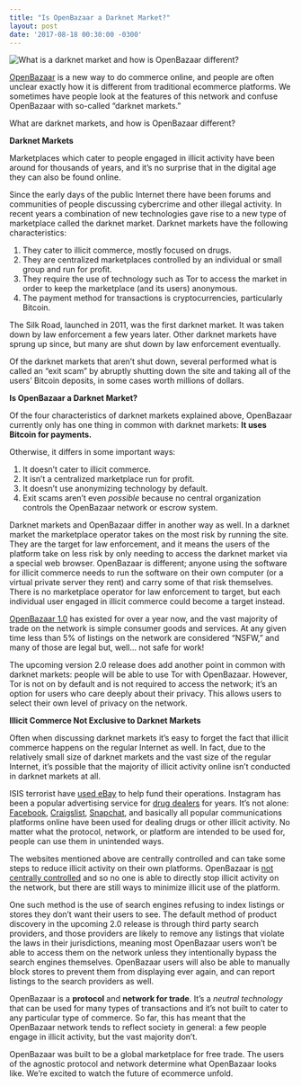 ```yaml
---
title: "Is OpenBazaar a Darknet Market?" 
layout: post
date: '2017-08-18 00:30:00 -0300'
---
```

        
![What is a darknet market and how is OpenBazaar different?](https://www.openbazaar.org/wp-content/uploads/2017/08/Is-OpenBazaar-a-Darknet-Market-1024x512.png)

[OpenBazaar](https://openbazaar.org/download) is a new way to do commerce online, and people are often unclear exactly how it is different from traditional ecommerce platforms. We sometimes have people look at the features of this network and confuse OpenBazaar with so-called “darknet markets.”

What are darknet markets, and how is OpenBazaar different?

**Darknet Markets**

Marketplaces which cater to people engaged in illicit activity have been around for thousands of years, and it’s no surprise that in the digital age they can also be found online.

Since the early days of the public Internet there have been forums and communities of people discussing cybercrime and other illegal activity. In recent years a combination of new technologies gave rise to a new type of marketplace called the darknet market. Darknet markets have the following characteristics:

1.  They cater to illicit commerce, mostly focused on drugs.
2.  They are centralized marketplaces controlled by an individual or small group and run for profit.
3.  They require the use of technology such as Tor to access the market in order to keep the marketplace (and its users) anonymous.
4.  The payment method for transactions is cryptocurrencies, particularly Bitcoin.

The Silk Road, launched in 2011, was the first darknet market. It was taken down by law enforcement a few years later. Other darknet markets have sprung up since, but many are shut down by law enforcement eventually.

Of the darknet markets that aren’t shut down, several performed what is called an “exit scam” by abruptly shutting down the site and taking all of the users’ Bitcoin deposits, in some cases worth millions of dollars.

**Is OpenBazaar a Darknet Market?**

Of the four characteristics of darknet markets explained above, OpenBazaar currently only has one thing in common with darknet markets: **It uses Bitcoin for payments.**

Otherwise, it differs in some important ways:

1.  It doesn’t cater to illicit commerce.
2.  It isn’t a centralized marketplace run for profit.
3.  It doesn’t use anonymizing technology by default.
4.  Exit scams aren’t even _possible_ because no central organization controls the OpenBazaar network or escrow system.

Darknet markets and OpenBazaar differ in another way as well. In a darknet market the marketplace operator takes on the most risk by running the site. They are the target for law enforcement, and it means the users of the platform take on less risk by only needing to access the darknet market via a special web browser. OpenBazaar is different; anyone using the software for illicit commerce needs to run the software on their own computer (or a virtual private server they rent) and carry some of that risk themselves. There is no marketplace operator for law enforcement to target, but each individual user engaged in illicit commerce could become a target instead.

[OpenBazaar 1.0](https://openbazaar.org/download) has existed for over a year now, and the vast majority of trade on the network is simple consumer goods and services. At any given time less than 5% of listings on the network are considered “NSFW,” and many of those are legal but, well… not safe for work!

The upcoming version 2.0 release does add another point in common with darknet markets: people will be able to use Tor with OpenBazaar. However, Tor is not on by default and is not required to access the network; it’s an option for users who care deeply about their privacy. This allows users to select their own level of privacy on the network.

**Illicit Commerce Not Exclusive to Darknet Markets**

Often when discussing darknet markets it’s easy to forget the fact that illicit commerce happens on the regular Internet as well. In fact, due to the relatively small size of darknet markets and the vast size of the regular Internet, it’s possible that the majority of illicit activity online isn’t conducted in darknet markets at all.

ISIS terrorist have [used eBay](http://www.npr.org/sections/thetwo-way/2017/08/11/542748232/isis-used-ebay-as-part-of-terror-network-unsealed-fbi-affidavit-shows) to help fund their operations. Instagram has been a popular advertising service for [drug dealers](https://venturebeat.com/2014/09/19/instagram-has-a-drug-problem/) for years. It’s not alone: [Facebook](http://www.businessinsider.com/facebook-marketplace-drugs-animals-adult-services-2016-10/#someone-tried-to-list-this-snake-for-300-but-a-facebook-spokesperson-said-the-listing-has-since-been-taken-down-1), [Craigslist](https://www.crikey.com.au/2015/09/07/with-silk-road-iced-budding-entrepreneurs-bluntly-selling-drugs-online/), [Snapchat](http://www.bbc.co.uk/newsbeat/article/40601036/teens-found-selling-drugs-on-snapchat-and-instagram-bbc-three-investigation-finds), and basically all popular communications platforms online have been used for dealing drugs or other illicit activity. No matter what the protocol, network, or platform are intended to be used for, people can use them in unintended ways.

The websites mentioned above are centrally controlled and can take some steps to reduce illicit activity on their own platforms. OpenBazaar is [not centrally controlled](https://blog.openbazaar.org/who-controls-openbazaar/) and so no one is able to directly stop illicit activity on the network, but there are still ways to minimize illicit use of the platform.

One such method is the use of search engines refusing to index listings or stores they don’t want their users to see. The default method of product discovery in the upcoming 2.0 release is through third party search providers, and those providers are likely to remove any listings that violate the laws in their jurisdictions, meaning most OpenBazaar users won’t be able to access them on the network unless they intentionally bypass the search engines themselves. OpenBazaar users will also be able to manually block stores to prevent them from displaying ever again, and can report listings to the search providers as well.

OpenBazaar is a **protocol** and **network for trade**. It’s a _neutral technology_ that can be used for many types of transactions and it’s not built to cater to any particular type of commerce. So far, this has meant that the OpenBazaar network tends to reflect society in general: a few people engage in illicit activity, but the vast majority don’t.

OpenBazaar was built to be a global marketplace for free trade. The users of the agnostic protocol and network determine what OpenBazaar looks like. We’re excited to watch the future of ecommerce unfold.